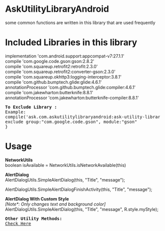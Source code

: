 # AskUtilityLibraryAndroid
some common functions are written in this library that are used frequently

# Included Libraries in this library</br>
implementation 'com.android.support:appcompat-v7:27.1.1'</br>
compile 'com.google.code.gson:gson:2.8.2'</br>
compile 'com.squareup.retrofit2:retrofit:2.3.0'</br>
compile 'com.squareup.retrofit2:converter-gson:2.3.0'</br>
compile 'com.squareup.okhttp3:logging-interceptor:3.8.1'</br>
compile 'com.github.bumptech.glide:glide:4.6.1'</br>
annotationProcessor 'com.github.bumptech.glide:compiler:4.6.1'</br>
compile 'com.jakewharton:butterknife:8.8.1'</br>
annotationProcessor 'com.jakewharton:butterknife-compiler:8.8.1'</br>

<pre>
<b>To Exclude Library :</b>
Example: 
compile('ask.com.askutilitylibraryandroid:ask-utility-library:1.3'){
exclude group:"com.google.code.gson", module:"gson"
}
</pre>

# Usage 
<b>NetworkUtils</b></br>
boolean isAvailable = NetworkUtils.isNetworkAvailable(this)

<b>AlertDialog</b></br>
AlertDialogUtils.SimpleAlertDialog(this, "Title", "message");</br>

AlertDialogUtils.SimpleAlertDialogFinishActivity(this, "Title", "message");</br>

<b>AlertDialog With Custom Style</b></br>
<i>[Note*: Only changes text and background color]</i></br>
AlertDialogUtils.SimpleAlertDialog(this, "Title", "message", R.style.myStyle);</br>

<pre>
<b>Other Utility Methods:</b>
<a href="https://github.com/akashk1992/AskUtilityLibraryAndroid/blob/master/app/src/main/java/ask/com/askutilitylibraryandroid/AskUtility.java">Check Here</a>
</pre>
